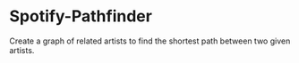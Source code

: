 # Spotify-Pathfinder
Create a graph of related artists to find the shortest path between two given artists.
